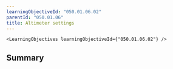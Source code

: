 ```yaml
---
learningObjectiveId: "050.01.06.02"
parentId: "050.01.06"
title: Altimeter settings
---
```


```tsx eval
<LearningObjectives learningObjectiveId={"050.01.06.02"} />
```

## Summary
